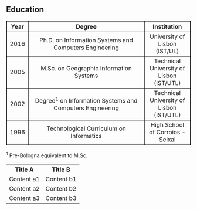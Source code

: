 <h2>Education</h2>

<table  border="1" cellpadding=6 cellspacing=8 bordercolor=black style="border-color:rgb(0,0,0);border-width:1px;border-collapse:collapse">
	<tr><th align=center>Year</th><th align=center>Degree</th><th align=center>Institution</th></tr>
	<tr><td align=center>2016</td><td align=center width=300px>Ph.D. on Information Systems and Computers Engineering</td><td align=center>University of Lisbon (IST/UL)</td></tr>
	<tr><td align=center>2005</td><td align=center width=300px>M.Sc. on Geographic Information Systems</td><td align=center>Technical University of Lisbon (IST/UTL)</td></tr>
	<tr><td align=center>2002</td><td align=center width=300px>Degree<sup>1</sup> on Information Systems and Computers Engineering</td><td align=center>Technical University of Lisbon (IST/UTL)</td></tr>
	<tr><td align=center>1996</td><td align=center width=300px>Technological Curriculum on Informatics </td><td align=center>High School of Corroios - Seixal</td></tr>
</table>

<sup>1</sup> Pre-Bologna equivalent to M.Sc.



<table>
<tr><th>Title A</th><th>Title B</th></tr>
<tr><td>Content a1</td><td>Content b1</td></tr>
<tr><td>Content a2</td><td>Content b2</td></tr>
<tr><td>Content a3</td><td>Content b3</td></tr>
</table>